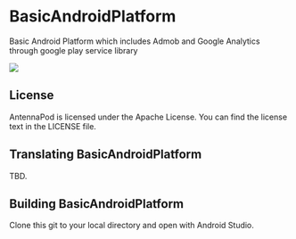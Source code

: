 
# BasicAndroidPlatform

Basic Android Platform which includes Admob and Google Analytics through google play service library


<a href="https://play.google.com/store/apps/details?id=de.danoeh.antennapod" alt="Download from Google Play">
  <img src="http://www.android.com/images/brand/android_app_on_play_large.png">
</a>


    
## License

AntennaPod is licensed under the Apache License. You can find the license text in the LICENSE file.

## Translating BasicAndroidPlatform

TBD.

## Building BasicAndroidPlatform

Clone this git to your local directory and open with Android Studio.

